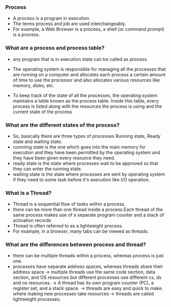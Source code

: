 <h3> Process </h3>

- A process is a program in execution. 
- The terms process and job are used interchangeably.
- For example, a Web Browser is a process, a shell (or command prompt) is a process.

<h3> What are a process and process table?   </h3>

- any program that is in execution state can be called as process.

- The operating system is responsible for managing all the processes that are running on a computer and allocates each process a certain amount of time to use the processor and also allocates various resources like memory, disks, etc.

- To keep track of the state of all the processes, the operating system maintains a table known as the process table. Inside this table, every process is listed along with the resources the process is using and the current state of the process

<h3> What are the different states of the process? </h3>

- So, basically there are three types of processes Running state, Ready state and waiting state.
- runnning state is the one which goes into the main memory for execution and they have been permitted by the operating system and they have been given every resource they need.
- ready state is the state where processes wait to be approved so that they can enter the running state.
- waiting state is the state where processes are sent by operating system if they need to some task before it's execution like I/O operation.

<h3> What is a Thread? </h3>

- Thread is a sequential flow of tasks within a process.
- there can be more than one thread inside a process.Each thread of the same process makes use of a separate program counter and a stack of activation records
- Thread is often referred to as a lightweight process.
- For example, in a browser, many tabs can be viewed as threads.

<h3> What are the differences between process and thread? </h3>

- there can be multiple threads within a process, whereas process is just one.
- processes have separate address spaces, whereas threads share their address space
-> multiple threads use the same code section, data section, and OS resources but different processes use different cs, ds and os resources.
-> A thread has its own program counter (PC), a register set, and a stack space.
-> threads are easy and quick to make. where making new processes take resources
-> threads are called lightweight processes.
